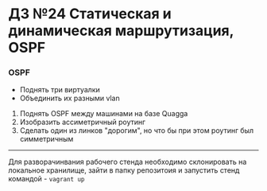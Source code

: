# ДЗ №24 Статическая и динамическая маршрутизация, OSPF
### OSPF
- Поднять три виртуалки
- Объединить их разными vlan
1. Поднять OSPF между машинами на базе Quagga
2. Изобразить ассиметричный роутинг
3. Сделать один из линков "дорогим", но что бы при этом роутинг был симметричным
--------------------------------------------------------------------------------------------

Для разворачинвания рабочего стенда необходимо склонировать на локальное хранилище, зайти в папку репозитоия и запустить стенд командой - ```vagrant up```
